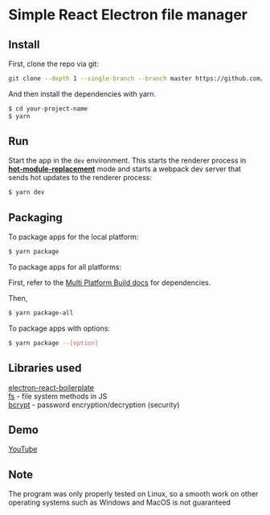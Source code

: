 # Simple React Electron file manager
## Install

First, clone the repo via git:

```bash
git clone --depth 1 --single-branch --branch master https://github.com/rysssbekov/simple-react-electron-file-manager your-project-name
```

And then install the dependencies with yarn.

```bash
$ cd your-project-name
$ yarn
```

## Run

Start the app in the `dev` environment. This starts the renderer process in [**hot-module-replacement**](https://webpack.js.org/guides/hmr-react/) mode and starts a webpack dev server that sends hot updates to the renderer process:

```bash
$ yarn dev
```

## Packaging

To package apps for the local platform:

```bash
$ yarn package
```

To package apps for all platforms:

First, refer to the [Multi Platform Build docs](https://www.electron.build/multi-platform-build) for dependencies.

Then,

```bash
$ yarn package-all
```

To package apps with options:

```bash
$ yarn package --[option]
```

## Libraries used
[electron-react-boilerplate](https://github.com/electron-react-boilerplate/electron-react-boilerplate)   
[fs](https://nodejs.org/api/fs.html) - file system methods in JS  
[bcrypt](https://github.com/kelektiv/node.bcrypt.js#readme) - password encryption/decryption (security)  
## Demo
[YouTube](https://www.youtube.com/watch?v=E6Ww7A42jwQ&feature=youtu.be)
## Note
The program was only properly tested on Linux, so a smooth work on other operating systems such as Windows and MacOS is not guaranteed
